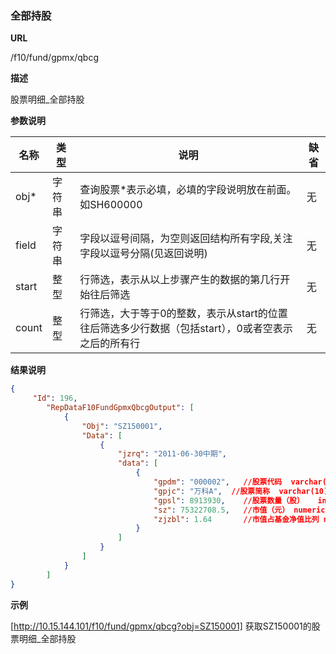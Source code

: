 
### 全部持股 

**URL**

/f10/fund/gpmx/qbcg

**描述**

股票明细_全部持股 

**参数说明**

|名称|类型|说明|缺省|
| -------- | -------- | -------- | -------- |
|obj\*|字符串|查询股票\*表示必填，必填的字段说明放在前面。如SH600000|无|
|field|字符串|字段以逗号间隔，为空则返回结构所有字段,关注字段以逗号分隔(见返回说明)|无|
|start|整型|行筛选，表示从以上步骤产生的数据的第几行开始往后筛选|无|
|count|整型|行筛选，大于等于0的整数，表示从start的位置往后筛选多少行数据（包括start），0或者空表示之后的所有行|无|


**结果说明**

```json
{
     "Id": 196,
        "RepDataF10FundGpmxQbcgOutput": [
            {
                "Obj": "SZ150001",
                "Data": [
                    {
                        "jzrq": "2011-06-30中期",
                        "data": [
                            {
                                "gpdm": "000002",	//股票代码	varchar(10)
                                "gpjc": "万科A",	//股票简称	varchar(10)
                                "gpsl": 8913930,	//股票数量（股）	int
                                "sz": 75322708.5,	//市值（元）	numeric(19,2)
                                "zjzbl": 1.64 		//市值占基金净值比列	numeric(19,2)
                            }
                        ]
                    }
				]
			}
   	 	]
}
```

**示例**

[http://10.15.144.101/f10/fund/gpmx/qbcg?obj=SZ150001]
获取SZ150001的股票明细_全部持股   
